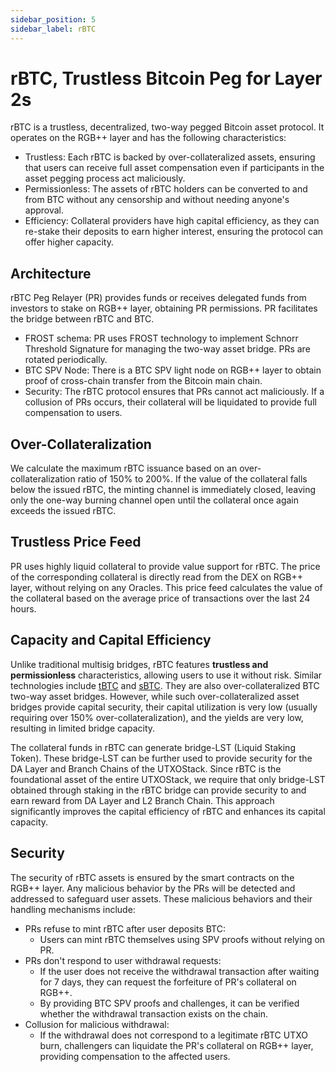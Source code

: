 ```yaml
---
sidebar_position: 5
sidebar_label: rBTC
---
```


# rBTC, Trustless Bitcoin Peg for Layer 2s


rBTC is a trustless, decentralized, two-way pegged Bitcoin asset protocol. It operates on the RGB++ layer and has the following characteristics:

- Trustless: Each rBTC is backed by over-collateralized assets, ensuring that users can receive full asset compensation even if participants in the asset pegging process act maliciously.
- Permissionless: The assets of rBTC holders can be converted to and from BTC without any censorship and without needing anyone's approval.
- Efficiency: Collateral providers have high capital efficiency, as they can re-stake their deposits to earn higher interest, ensuring the protocol can offer higher capacity.

## Architecture


rBTC Peg Relayer (PR) provides funds or receives delegated funds from investors to stake on RGB++ layer, obtaining PR permissions. PR facilitates the bridge between rBTC and BTC.

- FROST schema: PR uses FROST technology to implement Schnorr Threshold Signature for managing the two-way asset bridge. PRs are rotated periodically.
- BTC SPV Node: There is a BTC SPV light node on RGB++ layer to obtain proof of cross-chain transfer from the Bitcoin main chain.
- Security: The rBTC protocol ensures that PRs cannot act maliciously. If a collusion of PRs occurs, their collateral will be liquidated to provide full compensation to users.

## Over-Collateralization

We calculate the maximum rBTC issuance based on an over-collateralization ratio of 150% to 200%. If the value of the collateral falls below the issued rBTC, the minting channel is immediately closed, leaving only the one-way burning channel open until the collateral once again exceeds the issued rBTC.

## Trustless Price Feed

PR uses highly liquid collateral to provide value support for rBTC. The price of the corresponding collateral is directly read from the DEX on RGB++ layer, without relying on any Oracles. This price feed calculates the value of the collateral based on the average price of transactions over the last 24 hours.


## Capacity and Capital Efficiency

Unlike traditional multisig bridges, rBTC features **trustless and permissionless** characteristics, allowing users to use it without risk. Similar technologies include [tBTC](https://tbtc.network/) and [sBTC](https://sbtc.tech/). They are also over-collateralized BTC two-way asset bridges. However, while such over-collateralized asset bridges provide capital security, their capital utilization is very low (usually requiring over 150% over-collateralization), and the yields are very low, resulting in limited bridge capacity.

The collateral funds in rBTC can generate bridge-LST (Liquid Staking Token). These bridge-LST can be further used to provide security for the DA Layer and Branch Chains of the UTXOStack. Since rBTC is the foundational asset of the entire UTXOStack, we require that only bridge-LST obtained through staking in the rBTC bridge can provide security to and earn reward from DA Layer and L2 Branch Chain. This approach significantly improves the capital efficiency of rBTC and enhances its capital capacity.

## Security

The security of rBTC assets is ensured by the smart contracts on the RGB++ layer. Any malicious behavior by the PRs will be detected and addressed to safeguard user assets. These malicious behaviors and their handling mechanisms include:

- PRs refuse to mint rBTC after user deposits BTC:
  - Users can mint rBTC themselves using SPV proofs without relying on PR.
- PRs don't respond to user withdrawal requests:
  - If the user does not receive the withdrawal transaction after waiting for 7 days, they can request the forfeiture of PR's collateral on RGB++.
  - By providing BTC SPV proofs and challenges, it can be verified whether the withdrawal transaction exists on the chain.
- Collusion for malicious withdrawal:
  - If the withdrawal does not correspond to a legitimate rBTC UTXO burn, challengers can liquidate the PR's collateral on RGB++ layer, providing compensation to the affected users.
